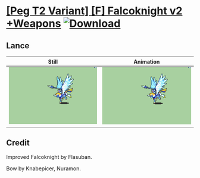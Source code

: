# [\[Peg T2 Variant\] \[F\] Falcoknight v2 +Weapons](./) [![Download](https://img.shields.io/badge/Download--red?style=social&logo=github)](https://minhaskamal.github.io/DownGit/#/home?url=https://github.com/Klokinator/FE-Repo/tree/main/Battle%20Animations%2FMounted%20-%20Pegs%2C%20Wyverns%2C%20Griffons%2F%5BPeg%20T2%20Variant%5D%20%5BF%5D%20Falcoknight%20v2%20%2BWeapons%2F2.%20Lance%20(Magic))

## Lance

| Still | Animation |
| :---: | :-------: |
| ![Lance still](./Lance_000.png) | ![Lance](./Lance.gif) |

## Credit

Improved Falcoknight by Flasuban.

Bow by Knabepicer, Nuramon.
